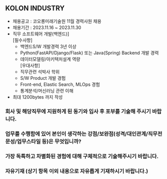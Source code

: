 ## KOLON INDUSTRY
- 채용공고 : 코오롱미래기술원 11월 경력사원 채용
- 채용기간 : 2023.11.16 ~ 2023.11.30
- 직무 
소프트웨어 개발(백엔드)]
  <br/>[필수사항]
  - 백엔드S/W 개발경력 3년 이상
  - Python(FastAPI/Django/Flask) 또는 Java(Spring) Backend 개발 경력
  - 데이터모델링/아키텍처설계 역량
  <br/>[우대사항]
  - 직무관련 석박사 학위
  - S/W Product 개발 경험
  - Front-end, Elastic Search, MLOps 경험
  - 통계분석/머신러닝 관련 이해
- 최대 1200bytes 까지 작성

### 회사 및 해당직무에 지원하게 된 동기와 입사 후 포부를 기술해 주시기 바랍니다.

### 업무를 수행함에 있어 본인이 생각하는 강점/보완점(성격/대인관계/직무전문성/업무스타일 등)은 무엇입니까?

### 가장 독특하고 차별화된 경험에 대해 구체적으로 기술해주시기 바랍니다.

### 자유기재 (상기 항목 이외 내용으로 자유롭게 기재하시기 바랍니다.)